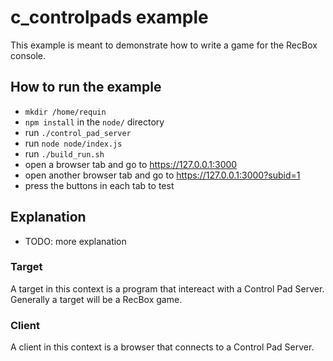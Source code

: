 # c_controlpads example
This example is meant to demonstrate how to write a game for the RecBox console.

## How to run the example
- `mkdir /home/requin`
- `npm install` in the `node/` directory
- run `./control_pad_server`
- run `node node/index.js`
- run `./build_run.sh`
- open a browser tab and go to https://127.0.0.1:3000
- open another browser tab and go to https://127.0.0.1:3000?subid=1
- press the buttons in each tab to test

## Explanation
- TODO: more explanation

### Target
A target in this context is a program that intereact with a Control Pad Server.
Generally a target will be a RecBox game.

### Client
A client in this context is a browser that connects to a Control Pad Server.